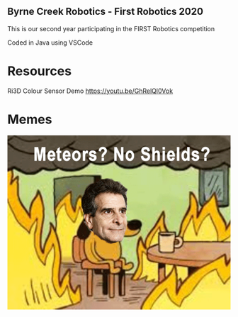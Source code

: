 ## Byrne Creek Robotics - First Robotics 2020
This is our second year participating in the FIRST Robotics competition

Coded in Java using VSCode

# Resources
Ri3D Colour Sensor Demo
https://youtu.be/GhRelQl0Vok

# Memes
![This is Fine](/Memes/DeanFine.png)
